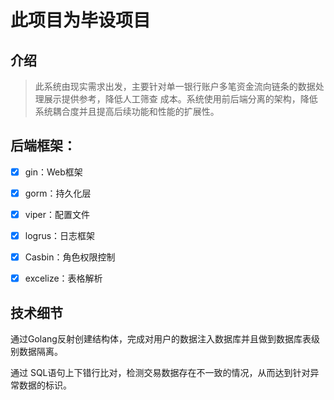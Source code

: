# 此项目为毕设项目
## 介绍
>此系统由现实需求出发，主要针对单一银行账户多笔资金流向链条的数据处理展示提供参考，降低人工筛查
成本。系统使用前后端分离的架构，降低系统耦合度并且提高后续功能和性能的扩展性。

## 后端框架：
- [X] gin：Web框架
- [X] gorm：持久化层
- [X] viper：配置文件
- [X] logrus：日志框架
- [X] Casbin：角色权限控制
- [X] excelize：表格解析



## 技术细节

通过Golang反射创建结构体，完成对用户的数据注入数据库并且做到数据库表级别数据隔离。

通过 SQL语句上下错行比对，检测交易数据存在不一致的情况，从而达到针对异常数据的标识。